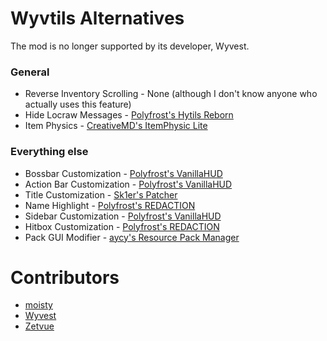 # Wyvtils Alternatives
The mod is no longer supported by its developer, Wyvest.

### General

* Reverse Inventory Scrolling - None (although I don't know anyone who actually uses this feature)
* Hide Locraw Messages - [Polyfrost's Hytils Reborn](https://github.com/Polyfrost/Hytils-Reborn/releases/latest)
* Item Physics - [CreativeMD's ItemPhysic Lite](https://www.curseforge.com/minecraft/mc-mods/itemphysic-lite/files/2439695)

### Everything else
* Bossbar Customization - [Polyfrost's VanillaHUD](https://github.com/Polyfrost/VanillaHUD/releases/latest)
* Action Bar Customization - [Polyfrost's VanillaHUD](https://github.com/Polyfrost/VanillaHUD/releases/latest)
* Title Customization - [Sk1er's Patcher](https://sk1er.club/mods/patcher)
* Name Highlight - [Polyfrost's REDACTION](https://github.com/Polyfrost/REDACTION/releases/latest)
* Sidebar Customization - [Polyfrost's VanillaHUD](https://github.com/Polyfrost/VanillaHUD/releases/latest)
* Hitbox Customization - [Polyfrost's REDACTION](https://github.com/Polyfrost/REDACTION/releases/latest)
* Pack GUI Modifier - [aycy's Resource Pack Manager](https://www.youtube.com/watch?v=OQZFWrrEcYM)

# Contributors

* [moisty](https://github.com/Mqisty)
* [Wyvest](https://github.com/Wyvest)
* [Zetvue](https://zetvue.carrd.co)
